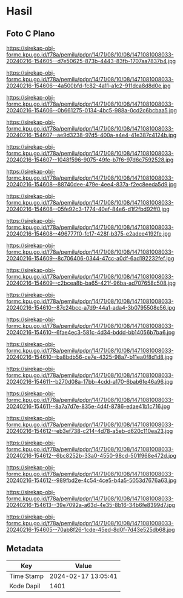 # Hasil

## Foto C Plano

https://sirekap-obj-formc.kpu.go.id/f78a/pemilu/pdpr/14/71/08/10/08/1471081008033-20240216-154605--d7e50625-873b-4443-83fb-1707aa7837b4.jpg

https://sirekap-obj-formc.kpu.go.id/f78a/pemilu/pdpr/14/71/08/10/08/1471081008033-20240216-154606--4a500bfd-fc82-4a11-a1c2-911dca8d8d0e.jpg

https://sirekap-obj-formc.kpu.go.id/f78a/pemilu/pdpr/14/71/08/10/08/1471081008033-20240216-154606--0b661275-0134-4bc5-988a-0cd2c6bcbaa5.jpg

https://sirekap-obj-formc.kpu.go.id/f78a/pemilu/pdpr/14/71/08/10/08/1471081008033-20240216-154607--ae9d3238-97d5-400a-a4e4-41e387c4124b.jpg

https://sirekap-obj-formc.kpu.go.id/f78a/pemilu/pdpr/14/71/08/10/08/1471081008033-20240216-154607--1048f596-9075-49fe-b7f6-97d6c7592528.jpg

https://sirekap-obj-formc.kpu.go.id/f78a/pemilu/pdpr/14/71/08/10/08/1471081008033-20240216-154608--88740dee-479e-4ee4-837a-f2ec8eeda5d9.jpg

https://sirekap-obj-formc.kpu.go.id/f78a/pemilu/pdpr/14/71/08/10/08/1471081008033-20240216-154608--05fe92c3-1774-40ef-84e6-d1f2fbd92ff0.jpg

https://sirekap-obj-formc.kpu.go.id/f78a/pemilu/pdpr/14/71/08/10/08/1471081008033-20240216-154608--496777f0-fc17-428f-b375-e2adee4192fe.jpg

https://sirekap-obj-formc.kpu.go.id/f78a/pemilu/pdpr/14/71/08/10/08/1471081008033-20240216-154609--8c706406-0344-47cc-a0df-6ad192232fef.jpg

https://sirekap-obj-formc.kpu.go.id/f78a/pemilu/pdpr/14/71/08/10/08/1471081008033-20240216-154609--c2bcea8b-ba65-421f-96ba-ad707658c508.jpg

https://sirekap-obj-formc.kpu.go.id/f78a/pemilu/pdpr/14/71/08/10/08/1471081008033-20240216-154610--87c24bcc-a7d9-44a1-ada4-3b0795508e56.jpg

https://sirekap-obj-formc.kpu.go.id/f78a/pemilu/pdpr/14/71/08/10/08/1471081008033-20240216-154610--6fae4ec3-581c-4d34-bddd-bb14056b7ba6.jpg

https://sirekap-obj-formc.kpu.go.id/f78a/pemilu/pdpr/14/71/08/10/08/1471081008033-20240216-154610--ba8bdb56-ce7e-4325-98a7-b11ea0f8d1d8.jpg

https://sirekap-obj-formc.kpu.go.id/f78a/pemilu/pdpr/14/71/08/10/08/1471081008033-20240216-154611--b270d08a-17bb-4cdd-a170-6bab6fe46a96.jpg

https://sirekap-obj-formc.kpu.go.id/f78a/pemilu/pdpr/14/71/08/10/08/1471081008033-20240216-154611--8a7a7d7e-835e-4d4f-8786-edae41b1c716.jpg

https://sirekap-obj-formc.kpu.go.id/f78a/pemilu/pdpr/14/71/08/10/08/1471081008033-20240216-154612--eb3ef738-c214-4d78-a5eb-d620c110ea23.jpg

https://sirekap-obj-formc.kpu.go.id/f78a/pemilu/pdpr/14/71/08/10/08/1471081008033-20240216-154612--6bc8252b-33a0-4550-98cd-501f968e472d.jpg

https://sirekap-obj-formc.kpu.go.id/f78a/pemilu/pdpr/14/71/08/10/08/1471081008033-20240216-154612--989fbd2e-4c54-4ce5-b4a5-5053d7676a63.jpg

https://sirekap-obj-formc.kpu.go.id/f78a/pemilu/pdpr/14/71/08/10/08/1471081008033-20240216-154613--39e7092a-a63d-4e35-8b16-34b6fe8399d7.jpg

https://sirekap-obj-formc.kpu.go.id/f78a/pemilu/pdpr/14/71/08/10/08/1471081008033-20240216-154605--70ab8f26-1cde-45ed-8d0f-7d43e525db68.jpg


## Metadata

| Key        | Value               |
| ---------- | ------------------- |
| Time Stamp | 2024-02-17 13:05:41 |
| Kode Dapil | 1401                |



